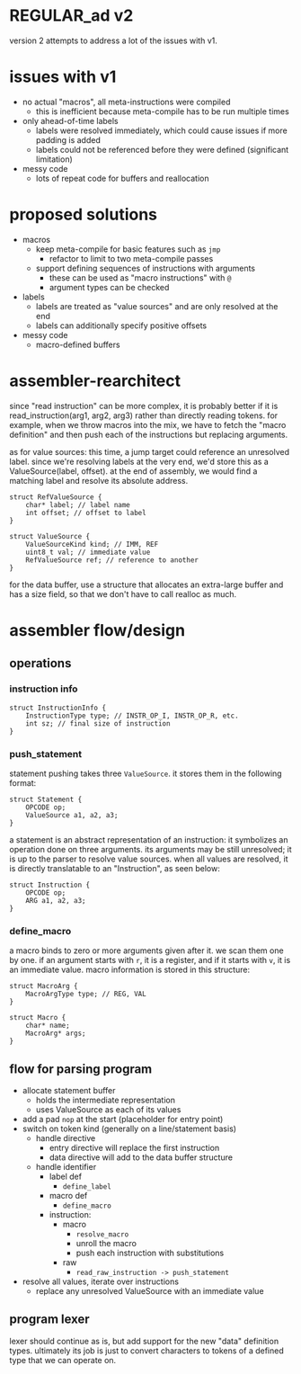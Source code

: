 
# REGULAR_ad v2

version 2 attempts to address a lot of the issues with v1.

# issues with v1

+ no actual "macros", all meta-instructions were compiled
    + this is inefficient because meta-compile has to be run multiple times
+ only ahead-of-time labels
    + labels were resolved immediately, which could cause issues if more padding is added
    + labels could not be referenced before they were defined (significant limitation)
+ messy code
    + lots of repeat code for buffers and reallocation

# proposed solutions
+ macros
    + keep meta-compile for basic features such as `jmp`
        + refactor to limit to two meta-compile passes
    + support defining sequences of instructions with arguments
        + these can be used as "macro instructions" with `@`
        + argument types can be checked
+ labels
    + labels are treated as "value sources" and are only resolved at the end
    + labels can additionally specify positive offsets
+ messy code
    + macro-defined buffers

# assembler-rearchitect

since "read instruction" can be more complex, it is probably better if it is read_instruction(arg1, arg2, arg3) rather than directly reading tokens. for example, when we throw macros into the mix, we have to fetch the "macro definition" and then push each of the instructions but replacing arguments.

as for value sources: this time, a jump target could reference an unresolved label. since we're resolving labels at the very end, we'd store this as a ValueSource(label, offset). at the end of assembly, we would find a matching label and resolve its absolute address.

```
struct RefValueSource {
    char* label; // label name
    int offset; // offset to label
}

struct ValueSource {
    ValueSourceKind kind; // IMM, REF
    uint8_t val; // immediate value
    RefValueSource ref; // reference to another
}
```

for the data buffer, use a structure that allocates an extra-large buffer and has a size field, so that we don't have to call realloc as much.

# assembler flow/design

## operations

### instruction info

```
struct InstructionInfo {
    InstructionType type; // INSTR_OP_I, INSTR_OP_R, etc.
    int sz; // final size of instruction
}
```

### push_statement

statement pushing takes three `ValueSource`. it stores them in the following format:

```
struct Statement {
    OPCODE op;
    ValueSource a1, a2, a3;
}
```

a statement is an abstract representation of an instruction: it symbolizes an operation done on three arguments. its arguments may be still unresolved; it is up to the parser to resolve value sources. when all values are resolved, it is directly translatable to an "Instruction", as seen below:

```
struct Instruction {
    OPCODE op;
    ARG a1, a2, a3;
}
```

### define_macro

a macro binds to zero or more arguments given after it. we scan them one by one. if an argument starts with `r`, it is a register, and if it starts with `v`, it is an immediate value. macro information is stored in this structure:

```
struct MacroArg {
    MacroArgType type; // REG, VAL
}

struct Macro {
    char* name;
    MacroArg* args;
}
```

## flow for parsing program
+ allocate statement buffer
    + holds the intermediate representation
    + uses ValueSource as each of its values
+ add a pad `nop` at the start (placeholder for entry point)
+ switch on token kind (generally on a line/statement basis)
    + handle directive
        + entry directive will replace the first instruction
        + data directive will add to the data buffer structure
    + handle identifier
        + label def
            + `define_label`
        + macro def
            + `define_macro`
        + instruction:
            + macro
                + `resolve_macro`
                + unroll the macro
                + push each instruction with substitutions
            + raw
                + `read_raw_instruction -> push_statement`
+ resolve all values, iterate over instructions
    + replace any unresolved ValueSource with an immediate value

## program lexer
lexer should continue as is, but add support for the new "data" definition types.
ultimately its job is just to convert characters to tokens of a defined type that we can operate on.
